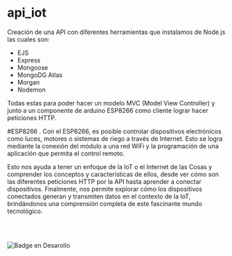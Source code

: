 # api_iot

Creación de una API con diferentes herramientas que instalamos de Node.js las cuales son:

- EJS
- Express
- Mongoose
- MongoDG Atlas
- Morgan
- Nodemon

Todas estas para poder hacer un modelo MVC (Model View Controller) y junto a un componente de arduino ESP8266 como cliente lograr hacer peticiones HTTP.

#ESP8266
. Con el ESP8266, es posible controlar dispositivos electrónicos como luces, motores o sistemas de riego a través de Internet. Esto se logra mediante la conexión del módulo a una red WiFi y la programación de una aplicación que permita el control remoto.

Esto nos ayuda a tener un enfoque de la IoT o el Internet de las Cosas y comprender los conceptos y características de ellos, desde ver cómo son las diferentes peticiones HTTP por la API hasta aprender a conectar dispositivos. Finalmente, nos permite explorar cómo los dispositivos conectados generan y transmiten datos en el contexto de la IoT, brindándonos una comprensión completa de este fascinante mundo tecnológico.

<br>
<br>

![Badge en Desarollo](https://img.shields.io/badge/STATUS-FINALIZADO-blue)
